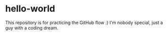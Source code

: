 # hello-world
This repository is for practicing the GitHub flow :)
I'm nobody special, just a guy with a coding dream. 
